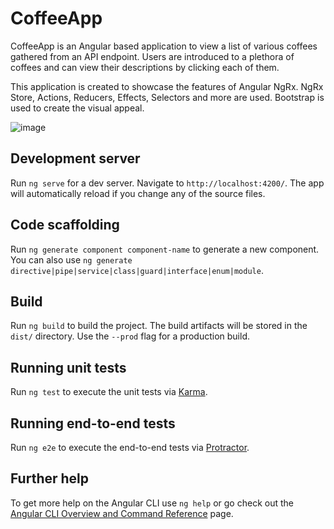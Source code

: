 # CoffeeApp

CoffeeApp is an Angular based application to view a list of various coffees gathered from an API endpoint. Users are introduced to a plethora of coffees and can view their descriptions by clicking each of them. 

This application is created to showcase the features of Angular NgRx. NgRx Store, Actions, Reducers, Effects, Selectors and more are used. Bootstrap is used to create the visual appeal.

![image](https://user-images.githubusercontent.com/45441801/146093416-51126f3f-591b-4c67-9722-67b5334765d1.png)

## Development server

Run `ng serve` for a dev server. Navigate to `http://localhost:4200/`. The app will automatically reload if you change any of the source files.

## Code scaffolding

Run `ng generate component component-name` to generate a new component. You can also use `ng generate directive|pipe|service|class|guard|interface|enum|module`.

## Build

Run `ng build` to build the project. The build artifacts will be stored in the `dist/` directory. Use the `--prod` flag for a production build.

## Running unit tests

Run `ng test` to execute the unit tests via [Karma](https://karma-runner.github.io).

## Running end-to-end tests

Run `ng e2e` to execute the end-to-end tests via [Protractor](http://www.protractortest.org/).

## Further help

To get more help on the Angular CLI use `ng help` or go check out the [Angular CLI Overview and Command Reference](https://angular.io/cli) page.

